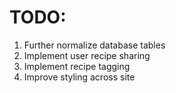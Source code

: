 # TODO:
1. Further normalize database tables
2. Implement user recipe sharing
3. Implement recipe tagging
4. Improve styling across site




